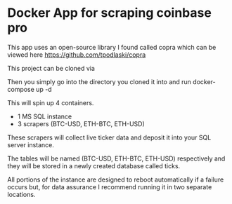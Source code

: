 # Docker App for scraping coinbase pro

This app uses an open-source library I found called copra which can be viewed here https://github.com/tpodlaski/copra

This project can be cloned via 

Then you simply go into the directory you cloned it into and run docker-compose up -d

This will spin up 4 containers. 
- 1 MS SQL instance
- 3 scrapers (BTC-USD, ETH-BTC, ETH-USD)

These scrapers will collect live ticker data and deposit it into your SQL server instance. 

The tables will be named (BTC-USD, ETH-BTC, ETH-USD) respectively and they will be stored in a newly created database called ticks. 

All portions of the instance are designed to reboot automatically if a failure occurs but, for data assurance I recommend running it in two separate locations.

